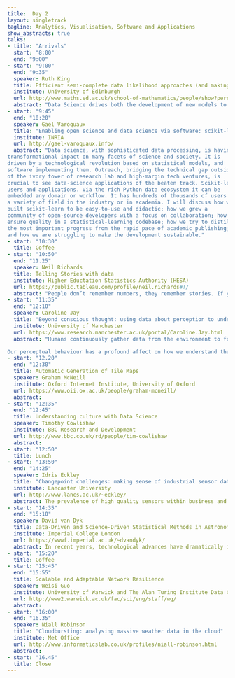 ```yaml
---
title:  Day 2
layout: singletrack
tagline: Analytics, Visualisation, Software and Applications
show_abstracts: true
talks:
- title: "Arrivals"
  start: "8:00"
  end: "9:00"
- start: "9:00"
  end: "9:35"
  speaker: Ruth King
  title: Efficient semi-complete data likelihood approaches (and making the most out of the BUGS/JAGS black-box)
  institute: University of Edinburgh
  url: http://www.maths.ed.ac.uk/school-of-mathematics/people/show?person=446
  abstract: "Data Science drives both the development of new models to fit to data to better describe the underlying system and the associated model-fitting tools for efficiently conducting statistical analyses of real data. We will consider the particular issue where the associated likelihood of the model is analytically intractable. A common technique in this case is to use a Bayesian data augmentation technique, where the parameter space is expanded via the specification of auxiliary variables, such that the “complete data likelihood” of the observed data and auxiliary variables is straightforward to write down.  Such techniques can be applied in standard software such as BUGS (Bayesian inference Using the Gibbs Sampler) and JAGS (Just Another Gibbs Sampler), which are widely used throughout the scientific community – particularly as the associated Markov chain Monte Carlo (MCMC) algorithm is effectively a hidden black-box. However, standard MCMC algorithms can perform very poorly due to highly correlated parameters. We propose a semi-complete data likelihood approach, which can significantly improve the performance of standard vanilla MCMC algorithms. We demonstrate this by applying the idea to applications in statistical ecology, implemented using the software JAGS."
- start: "9:45"
  end: "10:20"
  speaker: Gaël Varoquaux
  title: "Enabling open science and data science via software: scikit-learn"
  institute: INRIA
  url: http://gael-varoquaux.info/
  abstract: "Data science, with sophisticated data processing, is having a
transformational impact on many facets of science and society. It is
driven by a technological revolution based on statistical models, and
software implementing them. Outreach, bridging the technical gap outside
of the ivory tower of research lab and high-margin tech ventures, is
crucial to see data-science applications of the beaten track. Scikit-learn is a machine-learning software that strives to reach many
users and applications. Via the rich Python data ecosystem it can be
embedded any domain or workflow. It has hundreds of thousands of users in
a variety of field in the industry or in academia. I will discuss how we
built scikit-learn to be easy-to-use and didactic; how we grew a
community of open-source developers with a focus on collaboration; how we
ensure quality in a statistical-learning codebase; how we try to distill
the most important progress from the rapid pace of academic publishing;
and how we are struggling to make the development sustainable."
- start: "10:30"
  title: Coffee
- start: "10:50"
  end: "11.25"
  speaker: Neil Richards
  title: Telling Stories with data
  institute: Higher Eductation Statistics Authority (HESA)
  url: https://public.tableau.com/profile/neil.richards#!/
  abstract: "People don’t remember numbers, they remember stories. If you want to communicate data driven findings to an audience, then you need to be able to tell a compelling story with your numbers. Numbers might not change the world, but the story they are telling just might. We look at data visualisations, the stories they tell, and the methods used to tell them."
- start: "11:35"
  end: "12:10"
  speaker: Caroline Jay 
  title: "Beyond conscious thought: using data about perception to understand cognition"
  institute: University of Manchester
  url: https://www.research.manchester.ac.uk/portal/Caroline.Jay.html
  abstract: "Humans continuously gather data from the environment to form judgements and guide behaviour. While many decisions appear to be made at a conscious level, they are strongly influenced by the perceptual processes used to obtain the relevant information, and by the editing that the brain performs to prevent the conscious mind being overwhelmed by vast amounts of noisy data. 

Our perceptual behaviour has a profound affect on how we understand the world, but the process by which it occurs is subjectively hard to articulate. This talk discusses how we can use computational methods to monitor and make sense of these complex perceptual processes, providing a window on subconscious cognition, and laying the foundations for technology that could vastly improve our decision making capabilities."
- start: "12.20"
  end: "12:30"
  title: Automatic Generation of Tile Maps
  speaker: Graham McNeill
  institute: Oxford Internet Institute, University of Oxford
  url: https://www.oii.ox.ac.uk/people/graham-mcneill/
  abstract:
- start: "12:35"
  end: "12:45"
  title: Understanding culture with Data Science
  speaker: Timothy Cowlishaw
  institute: BBC Research and Development
  url: http://www.bbc.co.uk/rd/people/tim-cowlishaw
  abstract:
- start: "12:50"
  title: Lunch
- start: "13:50"
  end: "14:25"
  speaker: Idris Eckley
  title: "Changepoint challenges: making sense of industrial sensor data"
  institute: Lancaster University
  url: http://www.lancs.ac.uk/~eckley/
  abstract: The prevalence of high quality sensors within business and industrial systems has resulted in a torrent of data. Typically, these sensors are capable of recording data on several different attributes at very high rates (kHz or GHz). These signals pose many important challenges for data science. Arguably one of the most fundamental of these is the identification of when the statistical properties of the signal have changed. This requires the development of efficient and accurate methods, capable of detecting potentially subtle changes in signal composition. This talk will focus on the challenge of efficiently estimating the locations of changepoints, i.e. abrupt changes, within such signals and, in particular, the benefits of parallelisation together with details of key statistical properties that can be established in this setting.
- start: "14:35"
  end: "15:10"
  speaker: David van Dyk
  title: Data-Driven and Science-Driven Statistical Methods in Astronomy and Solar Physics
  institute: Imperial College London
  url: https://wwwf.imperial.ac.uk/~dvandyk/
  abstract: In recent years, technological advances have dramatically increased the quality and quantity of data available to astronomers.  Newly launched or soon-to-be launched space-based telescopes are tailored to data-collection challenges associated with specific scientific goals. These instruments provide massive new surveys resulting in new catalogs containing terabytes of data, high resolution spectrography and imaging across the electromagnetic spectrum, and incredibly detailed movies of dynamic and explosive processes in the solar atmosphere. The spectrum of new instruments is helping scientists make impressive strides in our understanding of the physical universe, but at the same time generating massive data-analytic and data-mining challenges for scientists who study the resulting data. In this talk I will illustrate and discuss the interplay of data science, statistics, data-driven methods, and science-driven methods in the context of several problems in astrophysics.
- start: "15:20"
  title: Coffee
- start: "15:45"
  end: "15:55"
  title: Scalable and Adaptable Network Resilience
  speaker: Weisi Guo
  institute: University of Warwick and The Alan Turing Institute Data Centric Engineering Programme 
  url: http://www2.warwick.ac.uk/fac/sci/eng/staff/wg/
  abstract: 
- start: "16:00"
  end: "16.35"
  speaker: Niall Robinson
  title: "Cloudbursting: analysing massive weather data in the cloud"
  institute: Met Office
  url: http://www.informaticslab.co.uk/profiles/niall-robinson.html
  abstract:
- start: "16.45"
  title: Close
---
```



